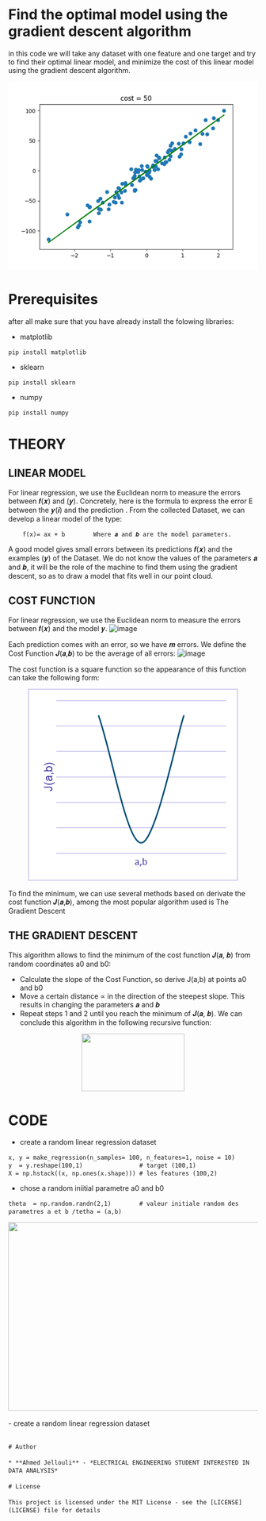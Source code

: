 
# Find the optimal model using the gradient descent algorithm

in this code we will take any dataset with one feature and one target and try to find their optimal linear model, and minimize the cost of this linear model using the gradient descent algorithm.

<p align="center">
  <img width="550" height="380" src="optimalModele.png">
</p>

# Prerequisites

after all make sure that you have already install the folowing libraries:

- matplotlib
```
pip install matplotlib
```
-  sklearn 
```
pip install sklearn 
```
- numpy 
```
pip install numpy 
```

# THEORY
## **LINEAR MODEL** 
For linear regression, we use the Euclidean norm to measure the errors between 𝒇(𝒙) and (𝒚). Concretely, here is the formula to express the error E between the 𝒚(𝒊) and the prediction .
From the collected Dataset, we can develop a linear model of the type:
```
    f(x)= ax + b        Where 𝒂 and 𝒃 are the model parameters.
```
A good model gives small errors between its predictions 𝒇(𝒙) and the examples (𝒚) of the Dataset. 
We do not know the values of the parameters 𝒂 and 𝒃, it will be the role of the machine to find them using the gradient descent, so as to draw a model that fits well in our point cloud.
## **COST FUNCTION**
For linear regression, we use the Euclidean norm to measure the errors between 𝒇(𝒙) and the model 𝒚.
![image](https://user-images.githubusercontent.com/90426606/162482149-b6648431-4fd2-4b1b-b6d6-b20961fd5eae.png)

Each prediction comes with an error, so we have 𝒎 errors. We define the Cost Function 𝑱(𝒂,𝒃) to be the average of all errors:
![image](https://user-images.githubusercontent.com/90426606/162481932-6bc7b101-8cf1-43cf-b3cf-0fc604257d89.png)

The cost function is a square function so the appearance of this function can take the following form:
<p align="center">
  <img width="424" height="387" src="CostFunction.png">
</p>
To find the minimum, we can use several methods based on derivate the cost function  𝑱(𝒂,𝒃), among the most popular algorithm used is The Gradient Descent

## **THE GRADIENT DESCENT**
This algorithm allows to find the minimum of the cost function 𝑱(𝒂, 𝒃) from random coordinates a0 and b0:

- Calculate the slope of the Cost Function, so derive J(a,b) at points a0 and b0
- Move a certain distance ∝ in the direction of the steepest slope. This results in changing the parameters 𝒂 and 𝒃
- Repeat steps 1 and 2 until you reach the minimum of 𝑱(𝒂, 𝒃).
We can conclude this algorithm in the following recursive function:
<p align="center">
  <img width="208" height="116" src="https://user-images.githubusercontent.com/90426606/162487031-8133e2c4-a00e-4b73-b3c1-22672c6c5835.png">
</p>

# CODE

- create a random linear regression dataset

```
x, y = make_regression(n_samples= 100, n_features=1, noise = 10)  
y  = y.reshape(100,1)                # target (100,1)  
X = np.hstack((x, np.ones(x.shape))) # les features (100,2)  
```
- chose a random iniitial parametre a0 and b0
```
theta  = np.random.randn(2,1)        # valeur initiale random des parametres a et b /tetha = (a,b)    
```
<p align="center">
  <img width="550" height="380" src="https://user-images.githubusercontent.com/90426606/162497208-a46a34ca-0028-4561-8d26-63d2da4e9c78.png">
</p>
- create a random linear regression dataset

```

# Author

* **Ahmed Jellouli** - *ELECTRICAL ENGINEERING STUDENT INTERESTED IN DATA ANALYSIS*

# License

This project is licensed under the MIT License - see the [LICENSE](LICENSE) file for details



